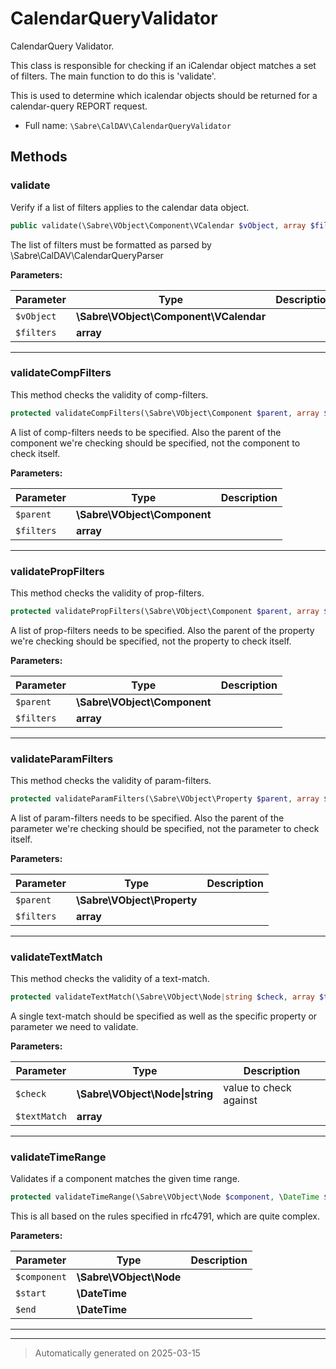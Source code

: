 
# CalendarQueryValidator

CalendarQuery Validator.

This class is responsible for checking if an iCalendar object matches a set
of filters. The main function to do this is 'validate'.

This is used to determine which icalendar objects should be returned for a
calendar-query REPORT request.

* Full name: `\Sabre\CalDAV\CalendarQueryValidator`




## Methods


### validate

Verify if a list of filters applies to the calendar data object.

```php
public validate(\Sabre\VObject\Component\VCalendar $vObject, array $filters): bool
```

The list of filters must be formatted as parsed by \Sabre\CalDAV\CalendarQueryParser






**Parameters:**

| Parameter | Type | Description |
|-----------|------|-------------|
| `$vObject` | **\Sabre\VObject\Component\VCalendar** |  |
| `$filters` | **array** |  |





***

### validateCompFilters

This method checks the validity of comp-filters.

```php
protected validateCompFilters(\Sabre\VObject\Component $parent, array $filters): bool
```

A list of comp-filters needs to be specified. Also the parent of the
component we're checking should be specified, not the component to check
itself.






**Parameters:**

| Parameter | Type | Description |
|-----------|------|-------------|
| `$parent` | **\Sabre\VObject\Component** |  |
| `$filters` | **array** |  |





***

### validatePropFilters

This method checks the validity of prop-filters.

```php
protected validatePropFilters(\Sabre\VObject\Component $parent, array $filters): bool
```

A list of prop-filters needs to be specified. Also the parent of the
property we're checking should be specified, not the property to check
itself.






**Parameters:**

| Parameter | Type | Description |
|-----------|------|-------------|
| `$parent` | **\Sabre\VObject\Component** |  |
| `$filters` | **array** |  |





***

### validateParamFilters

This method checks the validity of param-filters.

```php
protected validateParamFilters(\Sabre\VObject\Property $parent, array $filters): bool
```

A list of param-filters needs to be specified. Also the parent of the
parameter we're checking should be specified, not the parameter to check
itself.






**Parameters:**

| Parameter | Type | Description |
|-----------|------|-------------|
| `$parent` | **\Sabre\VObject\Property** |  |
| `$filters` | **array** |  |





***

### validateTextMatch

This method checks the validity of a text-match.

```php
protected validateTextMatch(\Sabre\VObject\Node|string $check, array $textMatch): bool
```

A single text-match should be specified as well as the specific property
or parameter we need to validate.






**Parameters:**

| Parameter | Type | Description |
|-----------|------|-------------|
| `$check` | **\Sabre\VObject\Node&#124;string** | value to check against |
| `$textMatch` | **array** |  |





***

### validateTimeRange

Validates if a component matches the given time range.

```php
protected validateTimeRange(\Sabre\VObject\Node $component, \DateTime $start, \DateTime $end): bool
```

This is all based on the rules specified in rfc4791, which are quite
complex.






**Parameters:**

| Parameter | Type | Description |
|-----------|------|-------------|
| `$component` | **\Sabre\VObject\Node** |  |
| `$start` | **\DateTime** |  |
| `$end` | **\DateTime** |  |





***


***
> Automatically generated on 2025-03-15
